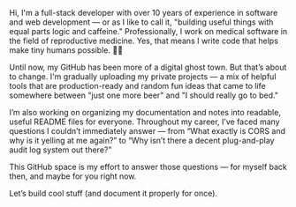 Hi, I'm a full-stack developer with over 10 years of experience in software and web development — or as I like to call it, "building useful things with equal parts logic and caffeine."
Professionally, I work on medical software in the field of reproductive medicine. Yes, that means I write code that helps make tiny humans possible. 🧬👶

Until now, my GitHub has been more of a digital ghost town. But that’s about to change.
I'm gradually uploading my private projects — a mix of helpful tools that are production-ready and random fun ideas that came to life somewhere between "just one more beer" and "I should really go to bed."

I’m also working on organizing my documentation and notes into readable, useful README files for everyone. Throughout my career, I’ve faced many questions I couldn’t immediately answer — from “What exactly is CORS and why is it yelling at me again?” to “Why isn’t there a decent plug-and-play audit log system out there?”

This GitHub space is my effort to answer those questions — for myself back then, and maybe for you right now.

Let’s build cool stuff (and document it properly for once). 
